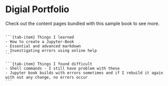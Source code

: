 # Digial Portfolio


Check out the content pages bundled with this sample book to see more.

```{tableofcontents}
```

````{tab-set}
```{tab-item} Things I learned
- How to create a Jupyter-Book
- Essential and advanced markdown 
- Investigating errors using online help
```

```{tab-item} Things I found difficult
- Shell commands - I still have problem with these
- Jupyter book builds with errors sometimes and if I rebuild it again with out any change, no errors occur
```
````
